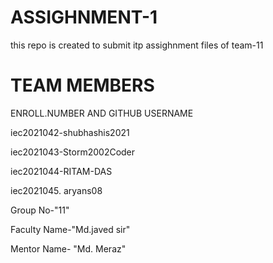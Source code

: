 # ASSIGHNMENT-1
this repo is created to submit itp assighnment files of team-11
# TEAM MEMBERS
ENROLL.NUMBER AND GITHUB USERNAME

iec2021042-shubhashis2021

iec2021043-Storm2002Coder

iec2021044-RITAM-DAS

iec2021045.     aryans08

Group No-"11"

Faculty Name-"Md.javed sir"

Mentor Name- "Md. Meraz"

